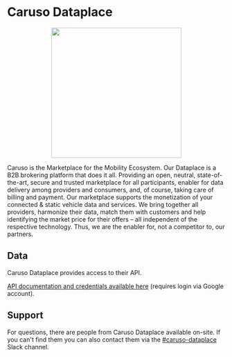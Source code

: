 # Caruso Dataplace

<div align="center">
  <img src="https://www.caruso-dataplace.com/wp-content/uploads/2018/09/logo_blu_2x.png" width="300px"/>
</div>

Caruso is the Marketplace for the Mobility Ecosystem. Our Dataplace is a B2B brokering platform that does it all. Providing an open, neutral, state-of-the-art, secure and trusted marketplace for all participants, enabler for data delivery among providers and consumers, and, of course, taking care of billing and payment. Our marketplace supports the monetization of your connected & static vehicle data and services. We bring together all providers, harmonize their data, match them with customers and help identifying the market price for their offers – all independent of the respective technology. Thus, we are the enabler for, not a competitor to, our partners.

## Data

Caruso Dataplace provides access to their API.

[API documentation and credentials available here](https://developers.caruso.cf/openapi/swagger/#/) (requires login via Google account).

## Support

For questions, there are people from Caruso Dataplace available on-site. If you can't find them you can also contact them via the [#caruso-dataplace](https://hackerstolz-community.slack.com/app_redirect?channel=CE4LJJNVB) Slack channel.
